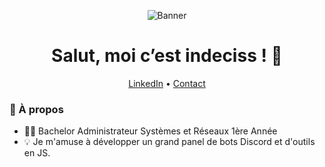 <!-- bannière (light / dark) -->
<p align="center">
  <img src="https://i.postimg.cc/qvPDQBNW/ezgif-369487a389732f.gif" alt="Banner"/>
</p>

<h1 align="center">Salut, moi c’est indeciss !&nbsp;👋</h1>

<p align="center">
  <a href="https://www.linkedin.com/in/phil%C3%A9mon-doise-7636b8348/">LinkedIn</a> •
  <a href="mailto:doisephilemon.pro@gmail.com">Contact</a>
</p>

### 🚀 À propos
- 🧑‍💻 Bachelor Administrateur Systèmes et Réseaux 1ère Année 
- 💡 Je m'amuse à développer un grand panel de bots Discord et d'outils en JS.
